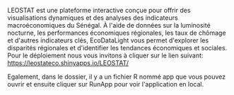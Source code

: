 LEOSTAT est une plateforme interactive conçue pour offrir des visualisations dynamiques et des analyses des indicateurs macroéconomiques du Sénégal. 
À l'aide de données sur la luminosité nocturne, les performances économiques régionales, les taux de chômage et d'autres indicateurs clés, EcoDataLight  vous permet d'explorer les disparités régionales et d'identifier les tendances économiques et sociales. Pour le déploiement nous vous invitons à cliquer sur le lien suivant: https://leostateco.shinyapps.io/LEOSTAT/

Egalement, dans le dossier, il y a un fichier R nommé app que vous pouvez ouvrir et ensuite cliquer sur RunApp pour voir l'application en local.
